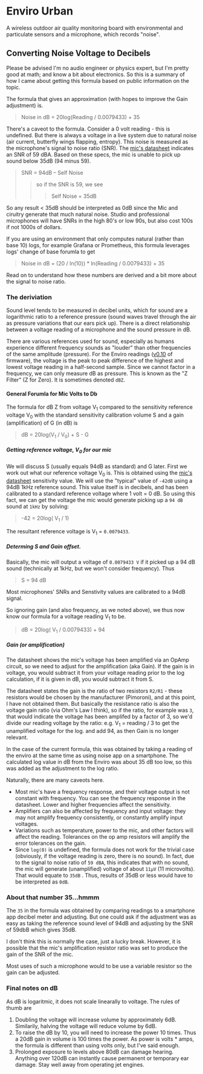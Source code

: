 # Enviro Urban

A wireless outdoor air quality monitoring board with environmental and particulate sensors and a microphone, which records "noise".

## Converting Noise Voltage to Decibels

Please be advised I'm no audio engineer or physics expert, but I'm pretty good at math; and know a bit about electronics.  So this is a summary of how I came about getting this formula based on public information on the topic.

The formula that gives an approximation (with hopes to improve the Gain adjustment) is.

> Noise in dB = 20log(Reading / 0.0079433) + 35

There's a caveot to the formula.  Consider a 0 volt reading - this is undefined.  But there is always a voltage in a live system due to natural noise (air current, butterfly wings flapping, entropy).  This noise is measured as the microphone's signal to noise ratio (SNR).  The [mic's datasheet](https://www.mouser.co.uk/datasheet/2/218/know_s_a0010769161_1-2271807.pdf) indicates an SNR of 59 dBA.  Based on these specs, the mic is unable to pick up sound below 35dB (94 minus 59).  

> SNR = 94dB – Self Noise
>> so if the SNR is 59, we see
>>> Self Noise = 35dB

So any result < 35dB should be interpreted as 0dB since the Mic and ciruitry generate that much natural noise.  Studio and professional microphones will have SNRs in the high 80's or low 90s, but also cost 100s if not 1000s of dollars.

If you are using an environment that only computes natural (rather than base 10) logs, for example Grafana or Prometheus, this formula leverages logs' change of base forumla to get

> Noise in dB = (20 / ln(10)) * ln(Reading / 0.0079433) + 35

Read on to understand how these numbers are derived and a bit more about the signal to noise ratio.

### The deriviation

Sound level tends to be measured in decibel units, which for sound are a logarithmic ratio to a reference pressure (sound waves travel through the air as pressure variations that our ears pick up).  There is a direct relationship between a voltage reading of a microphone and the sound pressure in dB.

There are various references used for sound, especially as humans experience different frequency sounds as "louder" than other frequencies of the same amplitude (pressure).  For the Enviro readings ([v0.10](https://github.com/pimoroni/enviro/blob/v0.0.10/enviro/boards/urban.py) of firmware), the voltage is the peak to peak difference of the highest and lowest voltage reading in a half-second sample.  Since we cannot factor in a frequency, we can only measure dB as pressure.  This is known as the "Z Filter" (Z for Zero).  It is sometimes denoted `dBZ`.  

#### General Forumla for Mic Volts to Db

The formula for dB Z from voltage V<sub>1</sub> compared to the sensitivity reference voltage V<sub>0</sub> with the standard sensitivity calibration volume S and a gain (amplification) of G (in dB) is

> dB = 20log(V<sub>1</sub> / V<sub>0</sub>) + S - G

##### Getting reference voltage, V<sub>0</sub> for our mic

We will discuss S (usually equals 94dB as standard) and G later.  First we work out what our reference voltage V<sub>0</sub> is.  This is obtained using the [mic's datasheet](https://www.mouser.co.uk/datasheet/2/218/know_s_a0010769161_1-2271807.pdf) sensitivity value.  We will use the "typical" value of `-42dB` using a 94dB 1kHz reference sound.
This value itself is in decibels, and has been calibrated to a standard reference voltage where 1 volt = 0 dB.  So using this fact, we can get the voltage the mic would generate picking up a `94 dB` sound at `1kHz` by solving:

> -42 = 20log( V<sub>1</sub> / 1)

The resultant reference voltage is V<sub>1</sub> = `0.0079433`.  

##### Determing S and Gain offset.

Basically, the mic will output a voltage of `0.0079433 V` if it picked up a 94 dB sound (technically at 1kHz, but we won't consider frequency).  Thus

> S = 94 dB

Most microphones' SNRs and Senstivity values are calibrated to a 94dB signal.  

So ignoring gain (and also frequency, as we noted above), we thus now know our formula for a voltage reading V<sub>1</sub> to be.

> dB = 20log( V<sub>1</sub> / 0.0079433) + 94

##### Gain (or amplification)

The datasheet shows the mic's voltage has been amplified via an OpAmp circuit, so we need to adjust for the amplification (aka Gain).  If the gain is in voltage, you would subtract it from your voltage reading prior to the log calculation, if it is given in dB, you would subtract it from S.

The datasheet states the gain is the ratio of two resistors `R2/R1` - these resistors would be chosen by the manufacturer (Pimoroni), and at this point, I have not obtained them.  But basically the resistance ratio is also the voltage gain ratio (via Ohm's Law I think), so if the ratio, for example was `3`, that would indicate the voltage has been amplifed by a factor of 3, so we'd divide our reading voltage by the ratio: e.g. V<sub>1</sub> = reading / 3 to get the unamplified voltage for the log. and add 94, as then Gain is no longer relevant.

In the case of the current formula, this was obtained by taking a reading of the enviro at the same time as using noise app on a smartphone.  The calculated log value in dB from the Enviro was about 35 dB too low, so this was added as the adjustment to the log ratio.  

Naturally, there are many caveots here.

- Most mic's have a frequency response, and their voltage output is not constant with frequency.  You can see the frequency response in the datasheet.  Lower and higher frequencies affect the sensitivity.
- Amplifiers can also be affected by frequency and input voltage: they may not amplify frequency consistently, or constantly amplify input voltages.
- Variations such as temperature, power to the mic, and other factors will affect the reading.  Tolerances on the op amp resistors will amplify the error tolerances on the gain.  
- Since `log(0)` is undefined, the formula does not work for the trivial case (obviously, if the voltage reading is zero, there is no sound).   In fact, due to the signal to noise ratio of `59 dBA`, this indicates that with no sound, the mic will generate (unamplified) voltage of about `11µV` (11 microvolts).  That would equate to `35dB` .  Thus, results of 35dB or less would have to be interpreted as `0dB`.

### About that number 35...hmmm

The `35` in the formula was obtained by comparing readings to a smartphone app decibel meter and adjusting.  But one could ask if the adjustment was as easy as taking the reference sound level of 94dB and adjusting by the SNR of 59dbB which gives 35dB.

I don't think this is normally the case, just a lucky break.  However, it is possible that the mic's amplification resistor ratio was set to produce the gain of the SNR of the mic.  

Most uses of such a microphone would to be use a variable resistor so the gain can be adjusted.

### Final notes on dB

As dB is logaritmic, it does not scale linearally to voltage.  The rules of thumb are

1. Doubling the voltage will increase volume by approximately 6dB.  Similarily, halving the voltage will reduce volume by 6dB.
2. To raise the dB by 10, you will need to increase the power 10 times. Thus a 20dB gain in volume is 100 times the power.  As power is volts * amps, the formula is different than using volts only, but I've said enough.
3. Prolonged exposure to levels above 80dB can damage hearing.  Anything over 120dB can instantly cause permanent or temporary ear damage.  Stay well away from operating jet engines.
